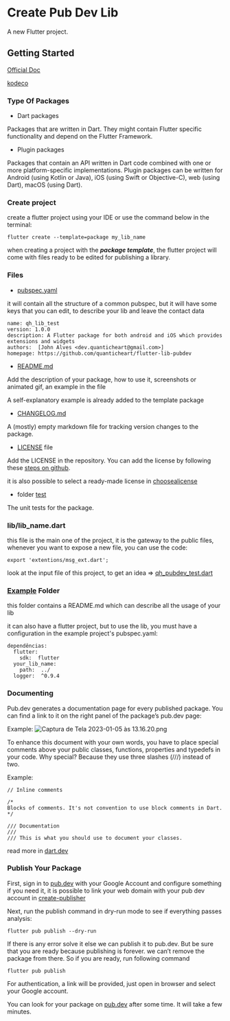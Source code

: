 <!--
This README describes the package. If you publish this package to pub.dev,
this README's contents appear on the landing page for your package.

For information about how to write a good package README, see the guide for
[writing package pages](https://dart.dev/guides/libraries/writing-package-pages).

For general information about developing packages, see the Dart guide for
[creating packages](https://dart.dev/guides/libraries/create-library-packages)
and the Flutter guide for
[developing packages and plugins](https://flutter.dev/developing-packages).


TODO: Put a short description of the package here that helps potential users
know whether this package might be useful for them.

## Features

TODO: List what your package can do. Maybe include images, gifs, or videos.

## Getting started

TODO: List prerequisites and provide or point to information on how to
start using the package.

## Usage

TODO: Include short and useful examples for package users. Add longer examples
to `/example` folder.

```dart
const like = 'sample';
```

## Additional information

TODO: Tell users more about the package: where to find more information, how to
contribute to the package, how to file issues, what response they can expect
from the package authors, and more.
-->

# Create Pub Dev Lib

A new Flutter project.

## Getting Started

[Official Doc](https://dart.dev/tools/pub/publishing)

[kodeco](https://www.kodeco.com/19421827-creating-and-publishing-a-flutter-package)

### Type Of Packages
- Dart packages

Packages that are written in Dart. They might contain Flutter specific functionality and depend on the Flutter Framework.

- Plugin packages

Packages that contain an API written in Dart code combined with one or more platform-specific implementations. Plugin packages can be written for Android (using Kotlin or Java), iOS (using Swift or Objective-C), web (using Dart), macOS (using Dart).

### Create project

create a flutter project using your IDE or use the command below in the terminal:

```
flutter create --template=package my_lib_name
```

when creating a project with the ***package template***, the flutter project will come with files ready to be edited for publishing a library.

### Files

- [pubspec.yaml](pubspec.yaml)

it will contain all the structure of a common pubspec, but it will have some keys that you can edit, to describe your lib and leave the contact data

```
name: qh_lib_test
version: 1.0.0
description: A Flutter package for both android and iOS which provides extensions and widgets
authors:  [John Alves <dev.quanticheart@gmail.com>]
homepage: https://github.com/quanticheart/flutter-lib-pubdev
```
- [README.md](README.md)

Add the description of your package, how to use it, screenshots or animated gif, an example in the file

A self-explanatory example is already added to the template package

- [CHANGELOG.md](CHANGELOG.md)

A (mostly) empty markdown file for tracking version changes to the package.

- [LICENSE](LICENSE) file

Add the LICENSE in the repository. You can add the license by following these [steps on github](https://docs.github.com/en/communities/setting-up-your-project-for-healthy-contributions/adding-a-license-to-a-repository).

it is also possible to select a ready-made license in [choosealicense](https://choosealicense.com/)

- folder [test](test)

The unit tests for the package.

### lib/lib_name.dart

this file is the main one of the project, it is the gateway to the public files, whenever you want to expose a new file, you can use the code:

```
export 'extentions/msg_ext.dart';
```

look at the input file of this project, to get an idea => [qh_pubdev_test.dart](lib%2Fqh_pubdev_test.dart)

### [Example](example) Folder

this folder contains a README.md which can describe all the usage of your lib

it can also have a flutter project, but to use the lib, you must have a configuration in the example project's pubspec.yaml:
```
dependências: 
  flutter: 
    sdk:  flutter 
  your_lib_name: 
    path:  ../ 
  logger:  ^0.9.4
```
### Documenting

Pub.dev generates a documentation page for every published package. You can find a link to it on the right panel of the package’s pub.dev page:

Example:
![Captura de Tela 2023-01-05 às 13.16.20.png](images%2FCaptura%20de%20Tela%202023-01-05%20%C3%A0s%2013.16.20.png)

To enhance this document with your own words, you have to place special comments above your public classes, functions, properties and typedefs in your code. Why special? Because they use three slashes (///) instead of two.

Example:

```
// Inline comments

/*
Blocks of comments. It's not convention to use block comments in Dart.
*/

/// Documentation
///
/// This is what you should use to document your classes.
```

read more in [dart.dev](https://dart.dev/guides/language/effective-dart/documentation)

### Publish Your Package

First, sign in to [pub.dev](https://pub.dev/) with your Google Account and configure something if you need it, 
it is possible to link your web domain with your pub dev account in [create-publisher](https://pub.dev/create-publisher)


Next, run the publish command in dry-run mode to see if everything passes analysis:

```
flutter pub publish --dry-run
```

If there is any error solve it else we can publish it to pub.dev. But be sure that you are ready because publishing is forever. we can’t remove the package from there. So if you are ready, run following command

```
flutter pub publish
```

For authentication, a link will be provided, just open in browser and select your Google account.

You can look for your package on [pub.dev](https://pub.dev/) after some time. It will take a few minutes.